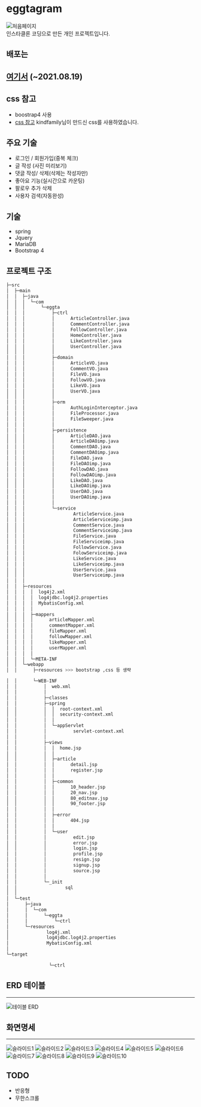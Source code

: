 # eggtagram
![처음페이지 ](img/처음페이지.JPG)<br>
인스타클론 코딩으로 만든 개인 프로젝트입니다. <br>

## 배포는 
[여기서](http://eggman9298.cafe24.com/)   (~2021.08.19)
------------------  
## css 참고 
- boostrap4 사용
- [css 참고](https://github.com/kindfamily/f-instagram) kindfamily님이 만드신 css를 사용하였습니다.

## 주요 기술
- 로그인 / 회원가입(중복 체크)
- 글 작성 (사진 미리보기)
- 댓글 작성/ 삭제(삭제는 작성자만)
- 좋아요 기능(실시간으로 카운팅)
- 팔로우 추가 삭제
- 사용자 검색(자동완성)

## 기술
- spring
- Jquery
- MariaDB
- Bootstrap 4

## 프로젝트 구조

```bash
├─src
│  ├─main
│  │  ├─java
│  │  │  └─com
│  │  │      └─eggta
│  │  │          ├─ctrl
│  │  │          │      ArticleController.java
│  │  │          │      CommentController.java
│  │  │          │      FollowController.java
│  │  │          │      HomeController.java
│  │  │          │      LikeController.java
│  │  │          │      UserController.java
│  │  │          │
│  │  │          ├─domain
│  │  │          │      ArticleVO.java
│  │  │          │      CommentVO.java
│  │  │          │      FileVO.java
│  │  │          │      FollowVO.java
│  │  │          │      LikeVO.java
│  │  │          │      UserVO.java
│  │  │          │
│  │  │          ├─orm
│  │  │          │      AuthLoginInterceptor.java
│  │  │          │      FileProcessor.java
│  │  │          │      FileSweeper.java
│  │  │          │
│  │  │          ├─persistence
│  │  │          │      ArticleDAO.java
│  │  │          │      ArticleDAOimp.java
│  │  │          │      CommentDAO.java
│  │  │          │      CommentDAOimp.java
│  │  │          │      FileDAO.java
│  │  │          │      FileDAOimp.java
│  │  │          │      FollowDAO.java
│  │  │          │      FollowDAOimp.java
│  │  │          │      LikeDAO.java
│  │  │          │      LikeDAOimp.java
│  │  │          │      UserDAO.java
│  │  │          │      UserDAOimp.java
│  │  │          │
│  │  │          └─service
│  │  │                  ArticleService.java
│  │  │                  ArticleServiceimp.java
│  │  │                  CommentService.java
│  │  │                  CommentServiceimp.java
│  │  │                  FileService.java
│  │  │                  FileServiceimp.java
│  │  │                  FollowService.java
│  │  │                  FolowServiceimp.java
│  │  │                  LikeService.java
│  │  │                  LikeServiceimp.java
│  │  │                  UserService.java
│  │  │                  UserServiceimp.java
│  │  │
│  │  ├─resources
│  │  │  │  log4j2.xml
│  │  │  │  log4jdbc.log4j2.properties
│  │  │  │  MybatisConfig.xml
│  │  │  │
│  │  │  ├─mappers
│  │  │  │      articleMapper.xml
│  │  │  │      commentMapper.xml
│  │  │  │      fileMapper.xml
│  │  │  │      followMapper.xml
│  │  │  │      likeMapper.xml
│  │  │  │      userMapper.xml
│  │  │  │
│  │  │  └─META-INF
│  │  └─webapp
│  │      ├─resources >>> bootstrap ,css 등 생략

│  │      └─WEB-INF
│  │          │  web.xml
│  │          │
│  │          ├─classes
│  │          ├─spring
│  │          │  │  root-context.xml
│  │          │  │  security-context.xml
│  │          │  │
│  │          │  └─appServlet
│  │          │          servlet-context.xml
│  │          │
│  │          ├─views
│  │          │  │  home.jsp
│  │          │  │
│  │          │  ├─article
│  │          │  │      detail.jsp
│  │          │  │      register.jsp
│  │          │  │
│  │          │  ├─common
│  │          │  │      10_header.jsp
│  │          │  │      20_nav.jsp
│  │          │  │      80_editnav.jsp
│  │          │  │      90_footer.jsp
│  │          │  │
│  │          │  ├─error
│  │          │  │      404.jsp
│  │          │  │
│  │          │  └─user
│  │          │          edit.jsp
│  │          │          error.jsp
│  │          │          login.jsp
│  │          │          profile.jsp
│  │          │          resign.jsp
│  │          │          signup.jsp
│  │          │          source.jsp
│  │          │
│  │          └─_init
│  │                  sql
│  │
│  └─test
│      ├─java
│      │  └─com
│      │      └─eggta
│      │          └─ctrl
│      └─resources
│              log4j.xml
│              log4jdbc.log4j2.properties
│              MybatisConfig.xml
│
└─target

                └─ctrl
```

## ERD 테이블
------
![테이블 ERD ](img/ERD-수정.JPG)



## 화면명세
------

![슬라이드1 ](img/슬라이드1.JPG)
![슬라이드2 ](img/슬라이드2.JPG)
![슬라이드3 ](img/슬라이드3.JPG)
![슬라이드4 ](img/슬라이드4.JPG)
![슬라이드5 ](img/슬라이드5.JPG)
![슬라이드6 ](img/슬라이드6.JPG)
![슬라이드7 ](img/슬라이드7.JPG)
![슬라이드8 ](img/슬라이드8.JPG)
![슬라이드9 ](img/슬라이드9.JPG)
![슬라이드10 ](img/슬라이드10.JPG)

## TODO
- 반응형
- 무한스크롤
